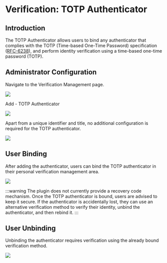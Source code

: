 # Verification: TOTP Authenticator

<PluginInfo name="verification-totp-authenticator" commercial="true"></PluginInfo>

## Introduction

The TOTP Authenticator allows users to bind any authenticator that complies with the TOTP (Time-based One-Time Password) specification (<a href="https://www.rfc-editor.org/rfc/rfc6238" target="_blank">RFC-6238</a>), and perform identity verification using a time-based one-time password (TOTP).

## Administrator Configuration

Navigate to the Verification Management page.

![](https://static-docs.nocobase.com/202502271726791.png)

Add - TOTP Authenticator

![](https://static-docs.nocobase.com/202502271745028.png)

Apart from a unique identifier and title, no additional configuration is required for the TOTP authenticator.

![](https://static-docs.nocobase.com/202502271746034.png)

## User Binding

After adding the authenticator, users can bind the TOTP authenticator in their personal verification management area.

![](https://static-docs.nocobase.com/202502272252324.png)

:::warning
The plugin does not currently provide a recovery code mechanism. Once the TOTP authenticator is bound, users are advised to keep it secure. If the authenticator is accidentally lost, they can use an alternative verification method to verify their identity, unbind the authenticator, and then rebind it.
:::

## User Unbinding

Unbinding the authenticator requires verification using the already bound verification method.

![](https://static-docs.nocobase.com/202502282103205.png)
